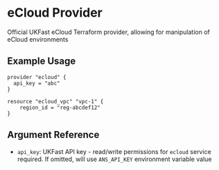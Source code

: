 # eCloud Provider

Official UKFast eCloud Terraform provider, allowing for manipulation of eCloud environments

## Example Usage

```hcl
provider "ecloud" {
  api_key = "abc"
}

resource "ecloud_vpc" "vpc-1" {
    region_id = "reg-abcdef12"
}
```

## Argument Reference

* `api_key`: UKFast API key - read/write permissions for `ecloud` service required. If omitted, will use `ANS_API_KEY` environment variable value